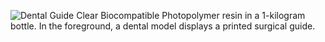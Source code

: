 ﻿![Dental Guide Clear Biocompatible Photopolymer resin in a 1-kilogram bottle. In the foreground, a dental model displays a printed surgical guide.](https://www.machines-3d.com/images/Image/Resine-castable-wax-ups-verte-Resine-shining-cast-wax-1--8.png)
